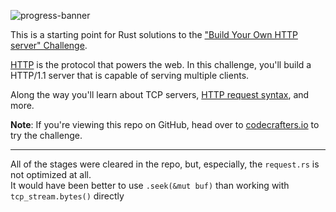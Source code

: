 ![progress-banner](https://backend.codecrafters.io/progress/http-server/daf9d874-2bd7-42a3-a62c-629c23aeb4c6)

This is a starting point for Rust solutions to the
["Build Your Own HTTP server" Challenge](https://app.codecrafters.io/r/victorious-pig-708556).

[HTTP](https://en.wikipedia.org/wiki/Hypertext_Transfer_Protocol) is the
protocol that powers the web. In this challenge, you'll build a HTTP/1.1 server
that is capable of serving multiple clients.

Along the way you'll learn about TCP servers,
[HTTP request syntax](https://www.w3.org/Protocols/rfc2616/rfc2616-sec5.html),
and more.

**Note**: If you're viewing this repo on GitHub, head over to
[codecrafters.io](https://app.codecrafters.io/r/victorious-pig-708556) to try the challenge.

___

All of the stages were cleared in the repo, but, especially, the `request.rs` is not optimized at all.  
It would have been better to use `.seek(&mut buf)` than working with `tcp_stream.bytes()` directly
